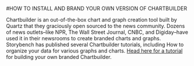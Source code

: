 
#HOW TO INSTALL AND BRAND YOUR OWN VERSION OF CHARTBUILDER

Chartbuilder is an out-of-the-box chart and graph creation tool built by Quartz that they graciously open sourced to the news community. Dozens of news outlets–like NPR, The Wall Street Journal, CNBC, and Digiday–have used it in their newsrooms to create branded charts and graphs. Storybench has published several Chartbuilder tutorials, including How to organize your data for various graphs and charts. [Head here for a tutorial](http://www.storybench.org/install-brand-version-chartbuilder/) for building your own branded Chartbuilder.



